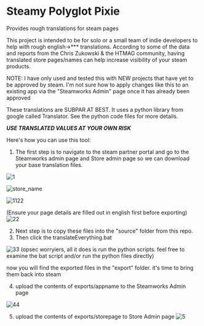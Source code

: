 # Steamy Polyglot Pixie
 Provides rough translations for steam pages

This project is intended to be for solo or a small team of indie developers to help with rough english->*** translations. According to some of the data and reports from the Chris Zukowski & the HTMAG community, having translated store pages/names can help increase visibility of your steam products.

NOTE: I have only used and tested this with NEW projects that have yet to be approved by steam. I'm not sure how to apply changes like this to an existing app via the "Steamworks Admin" page once it has already been approved

These translations are SUBPAR AT BEST. It uses a python library from google called Translator. See the python code files for more details.

***USE TRANSLATED VALUES AT YOUR OWN RISK***

Here's how you can use this tool:

1. The first step is to navigate to the steam partner portal and go to the Steamworks admin page and Store admin page so we can download your base translation files.

![1](https://github.com/scott-hf/Steamy-Polyglot-Pixie/assets/224776/64b94049-292f-4a02-9360-37ee995e1317)

![store_name](https://github.com/scott-hf/Steamy-Polyglot-Pixie/assets/224776/0eaf010a-16b6-4d68-b5e3-74222cdb2cfc)

![1122](https://github.com/scott-hf/Steamy-Polyglot-Pixie/assets/224776/fd1ad8e9-4432-46c4-a2bc-2710ee9594d8)

(Ensure your page details are filled out in english first before exporting)
![22](https://github.com/scott-hf/Steamy-Polyglot-Pixie/assets/224776/a0cd68d7-5893-4465-acca-73379438b9d6)


2. Next step is to copy these files into the "source" folder from this repo.
3. Then click the translateEverything.bat  

![33](https://github.com/scott-hf/Steamy-Polyglot-Pixie/assets/224776/009993dc-e5cd-40f0-8cfb-62783a1ab69f)
(opsec worryiers, all it does is run the python scripts. feel free to examine the bat script and/or run the python files directly)

now you will find the exported files in the "export" folder. it's time to bring them back into steam

4. upload the contents of exports/appname to the Steamworks Admin page

![44](https://github.com/scott-hf/Steamy-Polyglot-Pixie/assets/224776/8d1e25b3-adde-4f21-869f-5465c58bd3e7)


5. upload the contents of exports/storepage to Store Admin page
![5](https://github.com/scott-hf/Steamy-Polyglot-Pixie/assets/224776/cdbfd2df-3372-42b3-a6a4-6261095c7593)

